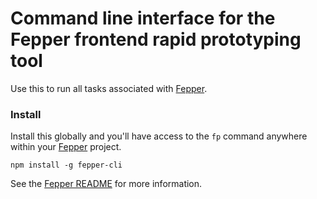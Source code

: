 # Command line interface for the Fepper frontend rapid prototyping tool

Use this to run all tasks associated with [Fepper](https://github.com/electric-eloquence/fepper).

### Install

Install this globally and you'll have access to the `fp` command anywhere 
within your [Fepper](https://github.com/electric-eloquence/fepper) project.

```shell
npm install -g fepper-cli
```

See the [Fepper README](https://github.com/electric-eloquence/fepper) for more 
information.
